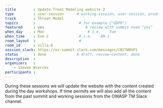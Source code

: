 ```yaml
---
title        : Update Treat Modeling website 2
type         : user-session      # working-session, user-session, product-session
track        : Threat Model
topics       :                    # for example ["GDPR"]
featured     : yes                   # review with summit team "yes"
when_day     : Mon                    # i.e.    Tue
when_time    : Eve-2              # i.e.    AM-1
room_layout  :                    #
room_id      : villa-6
session_slack: https://os-summit.slack.com/messages/CB27W9VP1
status       : done              # draft, review-content, done
description  :
organizers   :
    - Steven Wierckx
participants :
---
```


During these sessions we will update the website with the content created during the day workshops.
If time permits we will also add all the content from the past summit and working sessions from the OWASP TM Slack channel.
